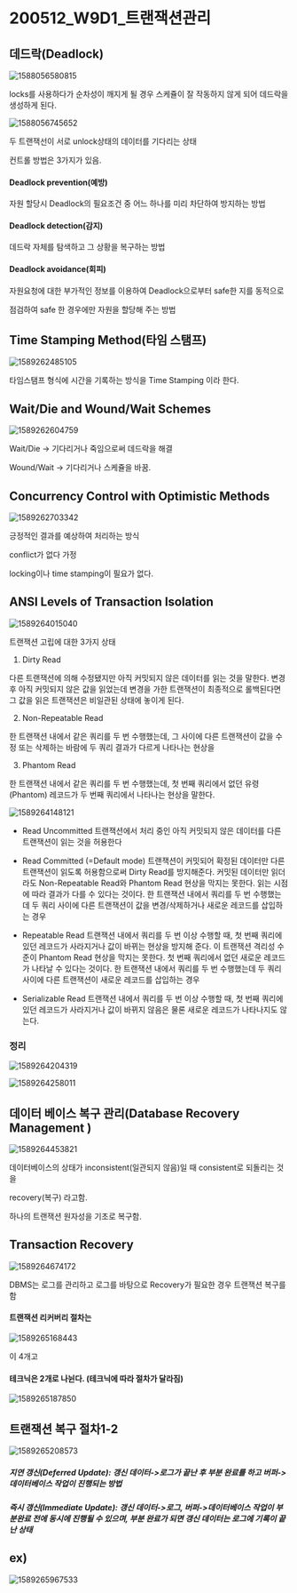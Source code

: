 # 200512_W9D1_트랜잭션관리





## 데드락(Deadlock)

![1588056580815](../../20%EB%85%84%201%ED%95%99%EA%B8%B0/%EB%8D%B0%EC%9D%B4%ED%84%B0%EB%B2%A0%EC%9D%B4%EC%8A%A4%EA%B4%80%EB%A6%AC/assets/1588056580815.png)





locks를 사용하다가 순차성이 깨지게 될 경우 스케쥴이 잘 작동하지 않게 되어 데드락을 생성하게 된다.



![1588056745652](../../20%EB%85%84%201%ED%95%99%EA%B8%B0/%EB%8D%B0%EC%9D%B4%ED%84%B0%EB%B2%A0%EC%9D%B4%EC%8A%A4%EA%B4%80%EB%A6%AC/assets/1588056745652.png)





두 트랜잭선이 서로 unlock상태의 데이터를 기다리는 상태



컨트롤 방법은 3가지가 있음.

#### Deadlock prevention(예방)

자원 할당시 Deadlock의 필요조건 중 어느 하나를 미리 차단하여 방지하는 방법



#### Deadlock detection(감지)

데드락 자체를 탐색하고 그 상황을 복구하는 방법



#### Deadlock avoidance(회피)

자원요청에 대한 부가적인 정보를 이용하여 Deadlock으로부터 safe한 지를 동적으로

점검하여 safe 한 경우에만 자원을 할당해 주는 방법



## Time Stamping Method(타임 스탬프)

![1589262485105](assets/1589262485105.png)



타임스탬프 형식에 시간을 기록하는 방식을 Time Stamping 이라 한다.





## Wait/Die and Wound/Wait Schemes

![1589262604759](assets/1589262604759.png)





Wait/Die -> 기다리거나 죽임으로써 데드락을 해결



Wound/Wait -> 기다리거나 스케쥴을 바꿈.





## Concurrency Control with Optimistic Methods

![1589262703342](assets/1589262703342.png)



긍정적인 결과를 예상하여 처리하는 방식

conflict가 없다 가정

locking이나 time stamping이 필요가 없다.





## ANSI Levels of Transaction Isolation

![1589264015040](assets/1589264015040.png)



트랜잭션 고립에 대한 3가지 상태



1) Dirty Read

다른 트랜잭션에 의해 수정됐지만 아직 커밋되지 않은 데이터를 읽는 것을 말한다. 변경 후 아직 커밋되지 않은 값을 읽었는데 변경을 가한 트랜잭션이 최종적으로 롤백된다면 그 값을 읽은 트랜잭션은 비일관된 상태에 놓이게 된다.



2) Non-Repeatable Read

한 트랜잭션 내에서 같은 쿼리를 두 번 수행했는데, 그 사이에 다른 트랜잭션이 값을 수정 또는 삭제하는 바람에 두 쿼리 결과가 다르게 나타나는 현상을



3) Phantom Read

한 트랜잭션 내에서 같은 쿼리를 두 번 수행했는데, 첫 번째 쿼리에서 없던 유령(Phantom) 레코드가 두 번째 쿼리에서 나타나는 현상을 말한다.





![1589264148121](assets/1589264148121.png)



- Read Uncommitted
  트랜잭션에서 처리 중인 아직 커밋되지 않은 데이터를 다른 트랜잭션이 읽는 것을 허용한다

  

- Read Committed (=Default mode)
  트랜잭션이 커밋되어 확정된 데이터만 다른 트랜잭션이 읽도록 허용함으로써 Dirty Read를 방지해준다. 커밋된 데이터만 읽더라도 Non-Repeatable Read와 Phantom Read 현상을 막지는 못한다. 읽는 시점에 따라 결과가 다를 수 있다는 것이다. 한 트랜잭션 내에서 쿼리를 두 번 수행했는데 두 쿼리 사이에 다른 트랜잭션이 값을 변경/삭제하거나 새로운 레코드를 삽입하는 경우

  

- Repeatable Read
  트랜잭션 내에서 쿼리를 두 번 이상 수행할 때, 첫 번째 쿼리에 있던 레코드가 사라지거나 값이 바뀌는 현상을 방지해 준다. 이 트랜잭션 격리성 수준이 Phantom Read 현상을 막지는 못한다. 첫 번째 쿼리에서 없던 새로운 레코드가 나타날 수 있다는 것이다. 한 트랜잭션 내에서 쿼리를 두 번 수행했는데 두 쿼리 사이에 다른 트랜잭션이 새로운 레코드를 삽입하는 경우

  

- Serializable Read
  트랜잭션 내에서 쿼리를 두 번 이상 수행할 때, 첫 번째 쿼리에 있던 레코드가 사라지거나 값이 바뀌지 않음은 물론 새로운 레코드가 나타나지도 않는다.



### 정리

![1589264204319](assets/1589264204319.png)



![1589264258011](assets/1589264258011.png)





## 데이터 베이스 복구 관리(Database Recovery Management )

![1589264453821](assets/1589264453821.png)

데이터베이스의 상태가 inconsistent(일관되지 않음)일 때 consistent로 되돌리는 것을 

recovery(복구) 라고함.



하나의 트랜잭션 원자성을 기초로 복구함.





## Transaction Recovery

![1589264674172](assets/1589264674172.png)



DBMS는 로그를 관리하고 로그를 바탕으로 Recovery가 필요한 경우 트랜잭션 복구를 함



#### 트랜잭션 리커버리 절차는 

![1589265168443](assets/1589265168443.png)

이 4개고



#### 테크닉은 2개로 나뉜다. (테크닉에 따라 절차가 달라짐)

![1589265187850](assets/1589265187850.png)



## 트랜잭션 복구 절차1-2

![1589265208573](assets/1589265208573.png)



##### 지연 갱신(Deferred Update): 갱신 데이터->로그가 끝난 후 부분 완료를 하고 버퍼->데이터베이스 작업이 진행되는 방법



##### 즉시 갱신(Immediate Update): 갱신 데이터->로그, 버퍼->데이터베이스 작업이 부분완료 전에 동시에 진행될 수 있으며, 부분 완료가 되면 갱신 데이터는 로그에 기록이 끝난 상태





## ex)

![1589265967533](assets/1589265967533.png)

